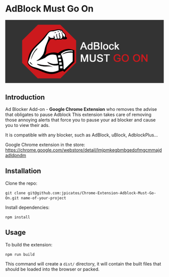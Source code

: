 # AdBlock Must Go On

![anuncio grande](/assets/anuncio%20grande.jpg)

## Introduction
Ad Blocker Add-on - **Google Chrome Extension** who removes the advise that obligates to pause Adblock
This extension takes care of removing those annoying alerts that force you to pause your ad blocker and cause you to view their ads.

It is compatible with any blocker, such as AdBlock, uBlock, AdblockPlus...

Google Chrome extension in the store: https://chrome.google.com/webstore/detail/lmjpmkegbmbgedofmgcmmajdadldpndm

## Installation

Clone the repo:

```
git clone git@github.com:jpicatos/Chrome-Extension-Adblock-Must-Go-On.git name-of-your-project
```

Install dependencies:

```
npm install
```

## Usage

To build the extension:
```
npm run build
```

This command will create a `dist/` directory, it will contain the built files that should be loaded into the browser or packed.
